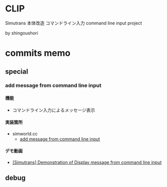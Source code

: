 # CLIP
Simutrans 本体改造 コマンドライン入力
command line input project 

by shingoushori



# commits memo

## special

### add message from command line input
#### 機能
* コマンドライン入力によるメッセージ表示
#### 実装箇所
* simworld.cc
	* [add message from command line input](https://github.com/shingoushori/simutrans/commit/036383d76204446bfc27385a3a61c2c3cd77b035)
#### デモ動画
* [\[Simutrans\] Demonstration of Display message from command line input
](https://www.youtube.com/watch?v=vILrP5iAbgw)

## debug


